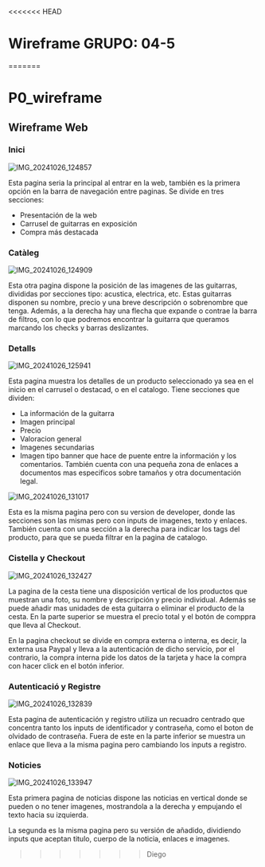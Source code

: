 <<<<<<< HEAD
# Wireframe GRUPO: 04-5
=======
# P0_wireframe

## Wireframe Web

### Inici

![IMG_20241026_124857](https://github.com/user-attachments/assets/ea5fc7f5-2eea-445f-ba45-76a8654af915)

Esta pagina seria la principal al entrar en la web, también es la primera opción en la barra de navegación entre paginas.
Se divide en tres secciones:
  - Presentación de la web
  - Carrusel de guitarras en exposición
  - Compra más destacada

### Catàleg

![IMG_20241026_124909](https://github.com/user-attachments/assets/bd772c53-397d-4745-afdb-61ab64b6d39b)

Esta otra pagina dispone la posición de las imagenes de las guitarras, divididas por secciones tipo: acustica, electrica, etc.
Estas guitarras disponen su nombre, precio y una breve descripción o sobrenombre que tenga.
Además, a la derecha hay una flecha que expande o contrae la barra de filtros, con lo que podremos encontrar la guitarra que queramos marcando los checks y barras deslizantes.

### Detalls

![IMG_20241026_125941](https://github.com/user-attachments/assets/cc4d4c8c-8f98-4f40-96b7-77f50dc3ee30)

Esta pagina muestra los detalles de un producto seleccionado ya sea en el inicio en el carrusel o destacad, o en el catalogo.
Tiene secciones que dividen:
  - La información de la guitarra
  - Imagen principal
  - Precio
  - Valoracion general
  - Imagenes secundarias
  - Imagen tipo banner que hace de puente entre la información y los comentarios.
También cuenta con una pequeña zona de enlaces a documentos mas especificos sobre tamaños y otra documentación legal.

![IMG_20241026_131017](https://github.com/user-attachments/assets/20caf952-470e-48cf-80e4-c7e81a56622d)

Esta es la misma pagina pero con su version de developer, donde las secciones son las mismas pero con inputs de imagenes, texto y enlaces.
También cuenta con una sección a la derecha para indicar los tags del producto, para que se pueda filtrar en la pagina de catalogo.

### Cistella y Checkout

![IMG_20241026_132427](https://github.com/user-attachments/assets/587dff4b-0c15-449f-abb0-1657043364f4)

La pagina de la cesta tiene una disposición vertical de los productos que muestran una foto, su nombre y descripción y precio individual.
Además se puede añadir mas unidades de esta guitarra o eliminar el producto de la cesta.
En la parte superior se muestra el precio total y el botón de comppra que lleva al Checkout.

En la pagina checkout se divide en compra externa o interna, es decir, la externa usa Paypal y lleva a la autenticación de dicho servicio, por el contrario, la compra interna pide los datos de la tarjeta y hace la compra con hacer click en el botón inferior.

### Autenticació y Registre

![IMG_20241026_132839](https://github.com/user-attachments/assets/8b39e03e-b8ef-44da-8c85-ae2188e6c3f3)

Esta pagina de autenticación y registro utiliza un recuadro centrado que concentra tanto los inputs de identificador y contraseña, como el boton de olvidado de contraseña.
Fuera de este en la parte inferior se muestra un enlace que lleva a la misma pagina pero cambiando los inputs a registro.

### Noticies

![IMG_20241026_133947](https://github.com/user-attachments/assets/8f71303f-e223-4d73-9ffe-1e4eeb5a5b48)

Esta primera pagina de noticias dispone las noticias en vertical donde se pueden o no tener imagenes, mostrandola a la derecha y empujando el texto hacia su izquierda.

La segunda es la misma pagina pero su versión de añadido, dividiendo inputs que aceptan titulo, cuerpo de la noticia, enlaces e imagenes.
>>>>>>> Diego
